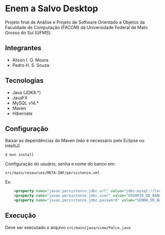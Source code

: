 # Enem a Salvo Desktop 

Projeto final de Análise e Projeto de Software Orientado a Objetos da Faculdade de Computação (FACOM) da Universidade Federal de Mato Grosso do Sul (UFMS).

## Integrantes

+ Alison I. O. Moura
+ Pedro H. S. Souza

## Tecnologias
+ Java (JDK8.*)
+ JavaFX
+ MySQL v14.*
+ Maven
+ Hibernate

## Configuração

Baixar as dependências do Maven (não é necessário pelo Eclipse ou IntelliJ)

`$ mvn install`

Configuração do usuário, senha e nome do banco em:

`src/main/resources/META-INF/persistence.xml`

Ex:

```xml
    <property name="javax.persistence.jdbc.url" value="jdbc:mysql://localhost:3306/NOME_DO_BANCO" />
    <property name="javax.persistence.jdbc.user" value="USUARIO_DO_BANCO" />
    <property name="javax.persistence.jdbc.password" value="SENHA_DO_BANCO" />
```

## Execução

Deve ser executado o arquivo `src/main/java/view/Palco.java`
